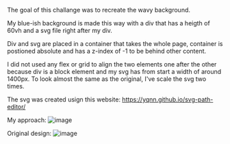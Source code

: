 The goal of this challange was to recreate the wavy background. 

My blue-ish background is made this way with a div that has a heigth of 60vh and a svg file right after my div.

Div and svg are placed in a container that takes the whole page, container is postioned absolute and has a z-index of -1 to be behind other content.

I did not used any flex or grid to align the two elements one after the other because div is a block element and my svg has from start a width of around 1400px.
To look almost the same as the original, I've scale the svg two times.

The svg was created usign this website: https://yqnn.github.io/svg-path-editor/

My approach:
![image](https://user-images.githubusercontent.com/37247472/235590494-9f5b8c01-36ff-4d85-9b73-8ebb81fabecb.png)

Original design:
![image](https://user-images.githubusercontent.com/37247472/235590558-57354464-70c8-461d-9869-d928d1cfd841.png)
